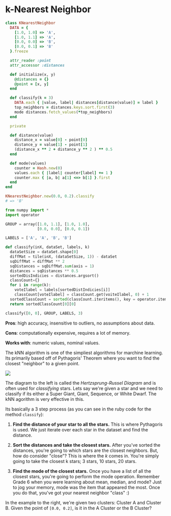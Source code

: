 # k-Nearest Neighbor

```ruby
class KNearestNeighbor
  DATA = {
    [1.0, 1.0] => 'A',
    [1.0, 1.1] => 'A',
    [0.0, 0.0] => 'B',
    [0.0, 0.1] => 'B'
  }.freeze

  attr_reader :point
  attr_accessor :distances

  def initialize(x, y)
    @distances = {}
    @point = [x, y]
  end

  def classify(k = 3)
    DATA.each { |value, label| distances[distance(value)] = label }
    top_neighbors = distances.keys.sort.first(3)
    mode distances.fetch_values(*top_neighbors)
  end

  private

  def distance(value)
    distance_x = value[0] - point[0]
    distance_y = value[1] - point[1]
    (distance_x ** 2 + distance_y ** 2 ) ** 0.5
  end

  def mode(values)
    counter = Hash.new(0)
    values.each { |label| counter[label] += 1 }
    counter.max { |a, b| a[1] <=> b[1] }.first
  end
end

KNearestNeighbor.new(0.0, 0.2).classify
# => 'B'
```

```python
from numpy import *
import operator

GROUP = array([1.0, 1.1], [1.0, 1.0],
              [0.0, 0.0], [0.0, 0.1])

LABELS = ['A', 'A', 'B', 'B']

def classify(inX, dataSet, labels, k)
  dataSetSize = dataSet.shape[0]
  diffMat = tile(inX, (dataSetSize, 1)) - dataSet
  sqDiffMat = diffMat ** 2
  sqDistances = sqDiffMat.sum(axis = 1)
  distances = sqDistances ** 0.5
  sortedDisIndicies = distances.argsort()
  classCount={}
  for i in range(k):
    voteIlabel = labels[sortedDistIndicies[i]]
    classCount[voteIlabel] = classCount.get(voiteIlabel, 0) + 1
  sortedClassCount = sorted(classCount.iteritems(), key = operator.itemgetter(1), reverse = True)
  return sortedClassCount[0][0]

classify([0, 0], GROUP, LABELS, 3)
```

<p id="knn-equation" class="equation"></p>

<script>
  var element = document.getElementById('knn-equation');
  katex.render("d = \\sqrt{(xA_0 - xB_0)^2 + (xA_1 - xB_1)^2}", element);
</script>

**Pros**: high accuracy, insensitive to outliers, no assumptions about data.

**Cons**: computationally expensive, requires a lot of memory.

**Works with**: numeric values, nominal values.

The kNN algorithm is one of the simpliest algorithms for marchine learning.
Its primarily based off of Pythagoris' Theorem where you want to find the closest "neighbor" to a given point.

<img src="https://upload.wikimedia.org/wikipedia/commons/1/17/Hertzsprung-Russel_StarData.png"
     class="diagram"/>

The diagram to the left is called the _Hertzsprung-Russel Diagram_ and is often used for _classifying_ stars.
Lets say we're given a star and we need to classify if its either a Super Giant, Giant, Sequence, or White Dwarf.
The kNN agorithm is very effective in this.

Its basically a 3 step process (as you can see in the ruby code for the method `classify`):

1. **Find the distance of your star to all the stars.**
   This is where Pythagoris is used.
   We just iterate over each star in the dataset and find the distance.

2. **Sort the distances and take the closest stars.**
   After you've sorted the distances, you're going to which stars are the closest neighbors.
   But, how do consider "close"?
   This is where the _k_ comes in.
   You're simply going to take the closest k stars; 3 stars, 10 stars, 20 stars.

3. **Find the mode of the closest stars.**
   Once you have a list of all the closest stars, you're going to perform the mode operation.
   Remember Grade 6 when you were learning about mean, median, and mode?
   Just to jog your memory, mode was the item that appeared the most.
   Once you do that, you've got your nearest neighbor "class" :)

In the example to the right, we're given two clusters: Cluster A and Cluster B.
Given the point of `[0.0, 0.2]`, is it in the A Cluster or the B Cluster?
